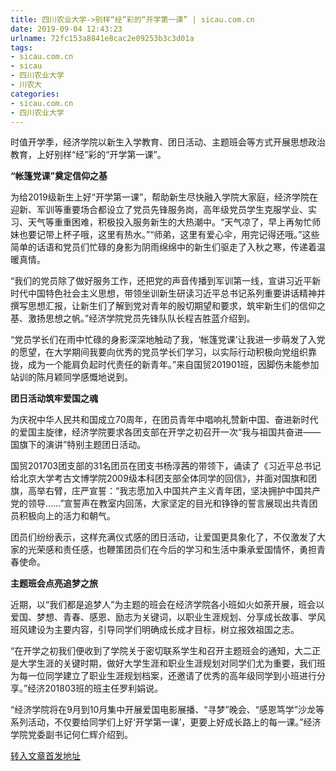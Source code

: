 ```yaml
---
title: 四川农业大学->别样“经”彩的“开学第一课” | sicau.com.cn
date: 2019-09-04 12:43:23
urlname: 72fc153a8841e8cac2e09253b3c3d01a
tags: 
- sicau.com.cn
- sicau
- 四川农业大学
- 川农大
categories:
- sicau.com.cn
- 四川农业大学
---
```



时值开学季，经济学院以新生入学教育、团日活动、主题班会等方式开展思想政治教育，上好别样“经”彩的“开学第一课”。

**“帐篷党课”奠定信仰之基**

为给2019级新生上好“开学第一课”，帮助新生尽快融入学院大家庭，经济学院在迎新、军训等重要场合都设立了党员先锋服务岗，高年级党员学生克服学业、实习、天气等重重困难，积极投入服务新生的大热潮中。“天气凉了，早上再匆忙师妹也要记带上杯子哦，这里有热水。”“师弟，这里有爱心伞，用完记得还哦。”这些简单的话语和党员们忙碌的身影为阴雨绵绵中的新生们驱走了入秋之寒，传递着温暖真情。

“我们的党员除了做好服务工作，还把党的声音传播到军训第一线，宣讲习近平新时代中国特色社会主义思想，带领坐训新生研读习近平总书记系列重要讲话精神并撰写思想汇报，让新生们了解到党对青年的殷切期望和要求，筑牢新生们的信仰之基、激扬思想之帆。”经济学院党员先锋队队长程吉胜蓝介绍到。

“党员学长们在雨中忙碌的身影深深地触动了我，‘帐篷党课’让我进一步萌发了入党的愿望，在大学期间我要向优秀的党员学长们学习，以实际行动积极向党组织靠拢，成为一个能肩负起时代责任的新青年。”来自国贸201901班，因脚伤未能参加站训的陈月颖同学感慨地说到。

**团日活动筑牢爱国之魂**

为庆祝中华人民共和国成立70周年，在团员青年中唱响礼赞新中国、奋进新时代的爱国主旋律，经济学院要求各团支部在开学之初召开一次“我与祖国共奋进——国旗下的演讲”特别主题团日活动。

国贸201703团支部的31名团员在团支书杨淳茜的带领下，诵读了《习近平总书记给北京大学考古文博学院2009级本科团支部全体同学的回信》，并面对国旗和团旗，高举右臂，庄严宣誓：“我志愿加入中国共产主义青年团，坚决拥护中国共产党的领导……”宣誓声在教室内回荡，大家坚定的目光和铮铮的誓言展现出共青团员积极向上的活力和朝气。

团员们纷纷表示，这样充满仪式感的团日活动，让爱国更具象化了，不仅激发了大家的光荣感和责任感，也鞭策团员们在今后的学习和生活中秉承爱国情怀，勇担青春使命。

**主题****班会****点亮追梦之旅**

近期，以“我们都是追梦人”为主题的班会在经济学院各小班如火如荼开展，班会以爱国、梦想、青春、感恩、励志为关键词，以职业生涯规划、分享成长故事、学风班风建设为主要内容，引导同学们明确成长成才目标，树立报效祖国之志。

“在开学之初我们便收到了学院关于密切联系学生和召开主题班会的通知，大二正是大学生涯的关键时期，做好大学生涯和职业生涯规划对同学们尤为重要，我们班为每一位同学建立了职业生涯规划档案，还邀请了优秀的高年级同学到小班进行分享。”经济201803班的班主任罗利娟说。

“经济学院将在9月到10月集中开展爱国电影展播、“寻梦”晚会、“感恩笃学”沙龙等系列活动，不仅要给同学们上好‘开学第一课’，更要上好成长路上的每一课。”经济学院党委副书记何仁辉介绍到。





[转入文章首发地址](https://news.sicau.edu.cn/info/1078/53139.htm)